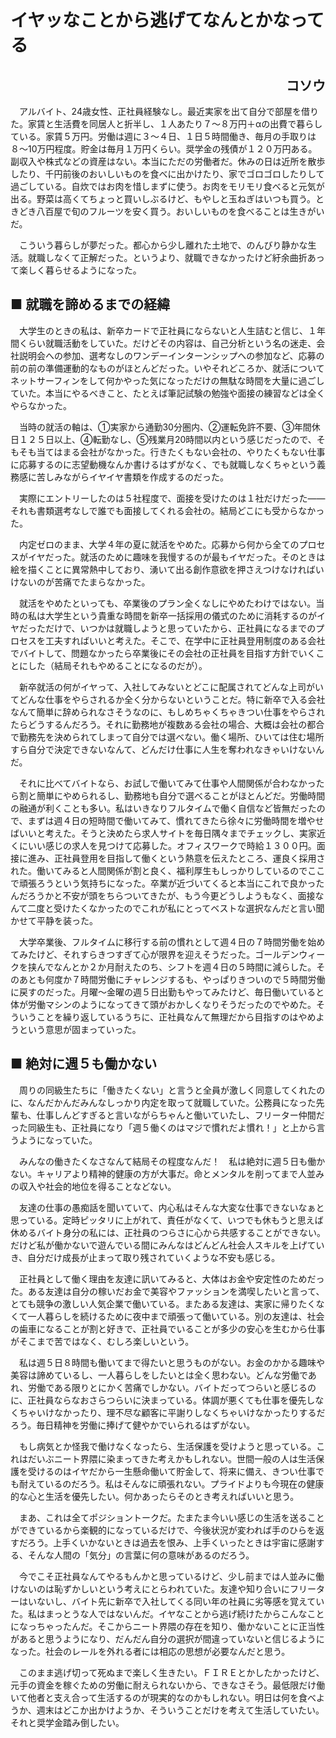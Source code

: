 # イヤッなことから逃げてなんとかなってる

<h2 style="text-align: right;">コソウ</h2>

　アルバイト、24歳女性、正社員経験なし。最近実家を出て自分で部屋を借りた。家賃と生活費を同居人と折半し、１人あたり７〜８万円＋αの出費で暮らしている。家賃５万円。労働は週に３〜４日、１日５時間働き、毎月の手取りは８〜10万円程度。貯金は毎月１万円くらい。奨学金の残債が１２０万円ある。副収入や株式などの資産はない。本当にただの労働者だ。休みの日は近所を散歩したり、千円前後のおいしいものを食べに出かけたり、家でゴロゴロしたりして過ごしている。自炊ではお肉を惜しまずに使う。お肉をモリモリ食べると元気が出る。野菜は高くてちょっと買いしぶるけど、もやしと玉ねぎはいつも買う。ときどき八百屋で旬のフルーツを安く買う。おいしいものを食べることは生きがいだ。

　こういう暮らしが夢だった。都心から少し離れた土地で、のんびり静かな生活。就職しなくて正解だった。というより、就職できなかったけど紆余曲折あって楽しく暮らせるようになった。

## ■ 就職を諦めるまでの経緯

　大学生のときの私は、新卒カードで正社員にならないと人生詰むと信じ、１年間くらい就職活動をしていた。だけどその内容は、自己分析という名の迷走、会社説明会への参加、選考なしのワンデーインターンシップへの参加など、応募の前の前の準備運動的なものがほとんどだった。いやそれどころか、就活についてネットサーフィンをして何かやった気になっただけの無駄な時間を大量に過ごしていた。本当にやるべきこと、たとえば筆記試験の勉強や面接の練習などは全くやらなかった。

　当時の就活の軸は、①実家から通勤30分圏内、②運転免許不要、③年間休日１２５日以上、④転勤なし、⑤残業月20時間以内という感じだったので、そもそも当てはまる会社がなかった。行きたくもない会社の、やりたくもない仕事に応募するのに志望動機なんか書けるはずがなく、でも就職しなくちゃという義務感に苦しみながらイヤイヤ書類を作成するのだった。

　実際にエントリーしたのは５社程度で、面接を受けたのは１社だけだった――それも書類選考なしで誰でも面接してくれる会社の。結局どこにも受からなかった。

　内定ゼロのまま、大学４年の夏に就活をやめた。応募から何から全てのプロセスがイヤだった。就活のために趣味を我慢するのが最もイヤだった。そのときは絵を描くことに異常熱中しており、湧いて出る創作意欲を押さえつけなければいけないのが苦痛でたまらなかった。

　就活をやめたといっても、卒業後のプラン全くなしにやめたわけではない。当時の私は大学生という貴重な時間を新卒一括採用の儀式のために消耗するのがイヤだっただけで、いつかは就職しようと思っていたから、正社員になるまでのプロセスを工夫すればいいと考えた。そこで、在学中に正社員登用制度のある会社でバイトして、問題なかったら卒業後にその会社の正社員を目指す方針でいくことにした（結局それもやめることになるのだが）。

　新卒就活の何がイヤって、入社してみないとどこに配属されてどんな上司がいてどんな仕事をやらされるか全く分からないということだ。特に新卒で入る会社なんて簡単に辞められなさそうなのに、もしめちゃくちゃきつい仕事をやらされたらどうするんだろう。それに勤務地が複数ある会社の場合、大概は会社の都合で勤務先を決められてしまって自分では選べない。働く場所、ひいては住む場所すら自分で決定できないなんて、どんだけ仕事に人生を奪われなきゃいけないんだ。

　それに比べてバイトなら、お試しで働いてみて仕事や人間関係が合わなかったら割と簡単にやめられるし、勤務地も自分で選べることがほとんどだ。労働時間の融通が利くことも多い。私はいきなりフルタイムで働く自信など皆無だったので、まずは週４日の短時間で働いてみて、慣れてきたら徐々に労働時間を増やせばいいと考えた。そうと決めたら求人サイトを毎日隅々までチェックし、実家近くにいい感じの求人を見つけて応募した。オフィスワークで時給１３００円。面接に進み、正社員登用を目指して働くという熱意を伝えたところ、運良く採用された。働いてみると人間関係が割と良く、福利厚生もしっかりしているのでここで頑張ろうという気持ちになった。卒業が近づいてくると本当にこれで良かったんだろうかと不安が頭をちらついてきたが、もう今更どうしようもなく、面接なんて二度と受けたくなかったのでこれが私にとってベストな選択なんだと言い聞かせて平静を装った。

　大学卒業後、フルタイムに移行する前の慣れとして週４日の７時間労働を始めてみたけど、それすらきつすぎて心が限界を迎えそうだった。ゴールデンウィークを挟んでなんとか２か月耐えたのち、シフトを週４日の５時間に減らした。そのあとも何度か７時間労働にチャレンジするも、やっぱりきついので５時間労働に戻すのだった。月曜～金曜の週５日出勤もやってみたけど、毎日働いていると体が労働マシンのようになってきて頭がおかしくなりそうだったのでやめた。そういうことを繰り返しているうちに、正社員なんて無理だから目指すのはやめようという意思が固まっていった。

## ■ 絶対に週５も働かない

　周りの同級生たちに「働きたくない」と言うと全員が激しく同意してくれたのに、なんだかんだみんなしっかり内定を取って就職していた。公務員になった先輩も、仕事しんどすぎると言いながらちゃんと働いていたし、フリーター仲間だった同級生も、正社員になり「週５働くのはマジで慣れだよ慣れ！」と上から言うようになっていた。

　みんなの働きたくなさなんて結局その程度なんだ！　私は絶対に週５日も働かない。キャリアより精神的健康の方が大事だ。命とメンタルを削ってまで人並みの収入や社会的地位を得ることなどない。

　友達の仕事の愚痴話を聞いていて、内心私はそんな大変な仕事できないなぁと思っている。定時ピッタリに上がれて、責任がなくて、いつでも休もうと思えば休めるバイト身分の私には、正社員のつらさに心から共感することができない。だけど私が働かないで遊んでいる間にみんなはどんどん社会人スキルを上げていき、自分だけ成長が止まって取り残されていくような不安も感じる。

　正社員として働く理由を友達に訊いてみると、大体はお金や安定性のためだった。ある友達は自分の稼いだお金で美容やファッションを満喫したいと言って、とても競争の激しい人気企業で働いている。またある友達は、実家に帰りたくなくて一人暮らしを続けるために夜中まで頑張って働いている。別の友達は、社会の歯車になることが割と好きで、正社員でいることが多少の安心を生むから仕事がそこまで苦ではなく、むしろ楽しいという。

　私は週５日８時間も働いてまで得たいと思うものがない。お金のかかる趣味や美容は諦めているし、一人暮らしをしたいとは全く思わない。どんな労働であれ、労働である限りとにかく苦痛でしかない。バイトだってつらいと感じるのに、正社員ならなおさらつらいに決まっている。体調が悪くても仕事を優先しなくちゃいけなかったり、理不尽な顧客に平謝りしなくちゃいけなかったりするだろう。毎日精神を労働に捧げて健やかでいられるはずがない。

　もし病気とか怪我で働けなくなったら、生活保護を受けようと思っている。これはだいぶニート界隈に染まってきた考えかもしれない。世間一般の人は生活保護を受けるのはイヤだから一生懸命働いて貯金して、将来に備え、きつい仕事でも耐えているのだろう。私はそんなに頑張れない。プライドよりも今現在の健康的な心と生活を優先したい。何かあったらそのとき考えればいいと思う。

　まあ、これは全てポジショントークだ。たまたま今いい感じの生活を送ることができているから楽観的になっているだけで、今後状況が変われば手のひらを返すだろう。上手くいかないときは過去を恨み、上手くいったときは宇宙に感謝する、そんな人間の「気分」の言葉に何の意味があるのだろう。

　今でこそ正社員なんてやるもんかと思っているけど、少し前までは人並みに働けないのは恥ずかしいという考えにとらわれていた。友達や知り合いにフリーターはいないし、バイト先に新卒で入社してくる同い年の社員に劣等感を覚えていた。私はまっとうな人ではないんだ。イヤなことから逃げ続けたからこんなことになっちゃったんだ。そこからニート界隈の存在を知り、働かないことに正当性があると思うようになり、だんだん自分の選択が間違っていないと信じるようになった。社会のレールを外れる者には相応の思想が必要なんだと思う。

　このまま逃げ切って死ぬまで楽しく生きたい。ＦＩＲＥとかしたかったけど、元手の資金を稼ぐための労働に耐えられないから、できなさそう。最低限だけ働いて他者と支え合って生活するのが現実的なのかもしれない。明日は何を食べようか、週末はどこか出かけようか、そういうことだけを考えて生活していたい。それと奨学金踏み倒したい。

